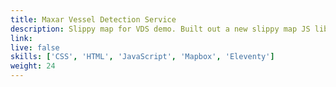 ```yaml
---
title: Maxar Vessel Detection Service
description: Slippy map for VDS demo. Built out a new slippy map JS library to use. Built sliders from scratch. Eleventy site
link: 
live: false
skills: ['CSS', 'HTML', 'JavaScript', 'Mapbox', 'Eleventy']
weight: 24
---
```


